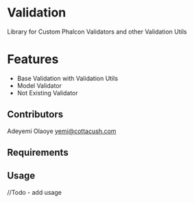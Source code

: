 Validation
===========
Library for Custom Phalcon Validators and other Validation Utils


Features
========
* Base Validation with Validation Utils
* Model Validator
* Not Existing Validator


Contributors
------------
Adeyemi Olaoye <yemi@cottacush.com>


Requirements
------------




Usage
-----

//Todo  - add usage
